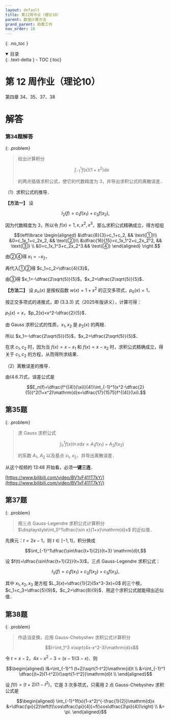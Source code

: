 ```yaml
---
layout: default
title: 第12周作业（理论10） 
parent: 数值计算方法
grand_parent: 助教工作
nav_order: 10
---
```


{: .no_toc }

<details open markdown="block">
  <summary>
    目录
  </summary>
  {: .text-delta }
- TOC
{:toc}
</details>

# 第 12 周作业（理论10）

第四章 34、35、37、38

# 解答

### 第34题解答

{: .problem}
> 给出计算积分
>
> $$\int_{-1}^1f(x)(1+x^2)\mathrm{d}x$$
>
> 的两点插值求积公式，使它的代数精度为 3，并导出求积公式的离散误差．

（1）求积公式的推导．

**【方法一】** 设 

$$I_2(f)=c_1f(x_1)+c_2f(x_2),$$

因为代数精度为 3，所以令 $f(x)=1,x,x^2,x^3$，那么求积公式精确成立，得方程组

$$\left\lbrace
\begin{aligned}
&\dfrac{8}{3}=c_1+c_2, && \text{①}\\
&0=c_1x_1+c_2x_2, && \text{②}\\
&\dfrac{16}{15}=c_1x_1^2+c_2x_2^2, && \text{③} \\
&0=c_1x_1^3+c_2x_2^3.&& \text{④}
\end{aligned}
\right.$$

由②④得 $x_1=-x_2$，

再代入①②得 $c_1=c_2=\dfrac{4}{3}$，

由③得 $x_1=-\dfrac{2\sqrt{5}}{5}$，$x_2=\dfrac{2\sqrt{5}}{5}$．

**【方法二】** 设 $p_n(x)$ 是按权函数 $w(x)=1+x^2$ 的正交多项式，$p_0(x)=1$，

按正交多项式的递推式，即 (3.3.3) 式（2025年版讲义），计算可得：

$p_1(x)=x$，$p_2(x)=x^2-\dfrac{2}{5}$．

由 Gauss 求积公式的性质，$x_1,x_2$ 是 $p_2(x)$ 的两根．

所以 $x_1=-\dfrac{2\sqrt{5}}{5}$，$x_2=\dfrac{2\sqrt{5}}{5}$．

在求 $c_1,c_2$ 时，因为当 $f(x)=x-x_1$ 和 $f(x)=x-x_2$ 时，求积公式精确成立，得关于 $c_1,c_2$ 的方程，从而得所求结果．


（2）离散误差的推导．

由(4.6.7)式，误差公式是

$$E_n(f)=\dfrac{f^{(4)}(\xi)}{4!}\int_{-1}^1(x^2-\dfrac{2}{5})^2(1+x^2)\mathrm{d}x=\dfrac{17}{1575}f^{(4)}(\xi).$$


## 第35题

{: .problem}
> 求 Gauss 求积公式
>
> $$\int_0^1f(x)\ln x\mathrm{d}x\approx A_1f(x_1)+A_2f(x_2)$$
>
> 的系数 $A_1$, $A_2$ 以及基点 $x_1$, $x_2$，并导出离散误差．

从这个视频的 13:48 开始看，必须**一键三连**．

[https://www.bilibili.com/video/BV1vF411T7kY/](https://www.bilibili.com/video/BV1vF411T7kY/)


## 第37题

{: .problem}
> 用三点 Gauss-Legendre 求积公式计算积分 $\displaystyle\int_0^1\dfrac{\sin x}{1+x}\mathrm{d}x$ 的近似值．

先换元：$t=2x-1$，则 $t\in[-1,1]$，积分换成

$$\int_{-1}^1\dfrac{\sin\frac{t+1}{2}}{t+3} \mathrm{d}t,$$

设 $f(t)=\dfrac{\sin\frac{t+1}{2}}{t+3}$，三点 Gauss-Legendre 求积公式：

$$I_3(f)=c_1f(x_1)+c_2f(x_2)+c_3f(x_3),$$

其中 $x_1,x_2,x_3$ 是方程 $L_3(x)=\dfrac{1}{2}(5x^3-3x)=0$ 的三个根，$c_1=c_3=\dfrac{5}{9}$，$c_2=\dfrac{8}{9}$．用这个求积公式就能得出近似值．



## 第38题

{: .problem}
> 作适当变换，应用 Gauss-Chebyshev 求积公式计算积分
>
> $$I=\int_1^3 x\sqrt{4x-x^2-3}\mathrm{d}x$$

令 $t=x-2$，$4x-x^2-3=(x-1)(3-x)$．则

$$\begin{aligned}
I&=\int_{-1}^1 (t+2)\sqrt{1-t^2}\mathrm{d}t \\
&=\int_{-1}^1 \dfrac{(t+2)(1-t^2)}{\sqrt{1-t^2}}\mathrm{d}t \\
\end{aligned}$$

设 $f(t)=(t+2)(1-t^2)$，它是 3 次多项式，只需用 2 点 Gauss-Chebyshev 求积公式是

$$\begin{aligned}
\int_{-1}^1f(x)(1-x^2)^{-\frac{1}{2}}\mathrm{d}x
&=\dfrac{\pi}{2}\left(f(\cos\dfrac{\pi}{4})+f(\cos\dfrac{3\pi}{4})\right) \\
&= \pi.
\end{aligned}$$














